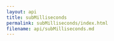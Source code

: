 ```yaml
---
layout: api
title: subMilliseconds
permalink: subMilliseconds/index.html
filename: api/subMilliseconds.md
---
```


